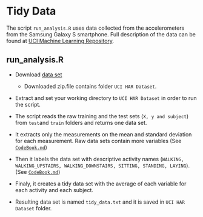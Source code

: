 Tidy Data
===================



The script `run_analysis.R` uses data collected from the accelerometers from the Samsung Galaxy S smartphone. 
Full description of the data can be found at [UCI Machine Learning Repository](http://archive.ics.uci.edu/ml/datasets/Human+Activity+Recognition+Using+Smartphones).

## run_analysis.R

* Download [data set](https://d396qusza40orc.cloudfront.net/getdata%2Fprojectfiles%2FUCI%20HAR%20Dataset.zip) 
	* Downloaded zip.file contains folder `UCI HAR Dataset`.
* Extract and set your working directory to `UCI HAR Dataset` in order to run the script.

* The script reads the raw training and the test sets (`X, y and subject`) from `test`and `train` folders and returns one data set.
* It extracts only the measurements on the mean and standard deviation for each measurement. Raw data sets contain more variables (See [`CodeBook.md`](https://github.com/anedeljkovic/GettingCleaningData/blob/master/CodeBook.md))
* Then it labels the data set with descriptive activity names (`WALKING, WALKING_UPSTAIRS, WALKING_DOWNSTAIRS, SITTING, STANDING, LAYING`). (See [`CodeBook.md`](https://github.com/anedeljkovic/GettingCleaningData/blob/master/CodeBook.md)) 
* Finaly, it creates a tidy data set with the average of each variable for each activity and each subject. 
* Resulting data set is named `tidy_data.txt` and it is saved in `UCI HAR Dataset` folder.
